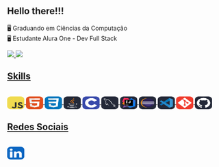 ## Hello there!!!

🖥️ Graduando em Ciências da Computação<br>
🖥️ Estudante Alura One - Dev Full Stack
<div>
  <a href="https://github.com/Medeiros000">
  <img height="150em" src="https://github-readme-stats-sigma-five.vercel.app/api?username=Medeiros000&show_icons=true&theme=dark&include_all_commits=true&count_private=true"/>
  <img height="150em" width"30em" src="https://github-readme-stats-sigma-five.vercel.app/api/top-langs/?username=Medeiros000&layout=compact&langs_count=7&theme=dark"/>
</div>

## Skills    
<div style="display: inline_block"><br>
  <img align="center" alt="Js" height="30" width="40" src="https://github.com/Medeiros000/Medeiros000/blob/main/imagens/JavaScript.svg">
  <img align="center" alt="HTML" height="30" width="40" src="https://github.com/Medeiros000/Medeiros000/blob/main/imagens/HTML.svg">
  <img align="center" alt="CSS" height="30" width="40" src="https://github.com/Medeiros000/Medeiros000/blob/main/imagens/CSS.svg">
  <img align="center" alt="Java" height="30" width="40" src="https://github.com/Medeiros000/Medeiros000/blob/main/imagens/Java-Dark.svg">
  <img align="center" alt="C" height="30" width="40" src="https://github.com/Medeiros000/Medeiros000/blob/main/imagens/C.svg">
  <img align="center" alt="MySQL" height="30" width="40" src="https://github.com/Medeiros000/Medeiros000/blob/main/imagens/MySQL-Dark.svg">
  <img align="center" alt="Idea" height="30" width="40" src="https://github.com/Medeiros000/Medeiros000/blob/main/imagens/Idea-Dark.svg">
  <img align="center" alt="Eclipse" height="30" width="40" src="https://github.com/Medeiros000/Medeiros000/blob/main/imagens/Eclipse-Dark.svg">
  <img align="center" alt="VsCode" height="30" width="40" src="https://github.com/Medeiros000/Medeiros000/blob/main/imagens/VSCode-Dark.svg">
  <img align="center" alt="Git" height="30" width="40" src="https://github.com/Medeiros000/Medeiros000/blob/main/imagens/Git.svg">
  <img align="center" alt="Github" height="30" width="40" src="https://github.com/Medeiros000/Medeiros000/blob/main/imagens/Github-Dark.svg">
  
</div>
    
## Redes Sociais
<div style="display: inline_block"><br>
  <a href="https://www.linkedin.com/in/j%C3%BAnior-medeiros-a58072259/" target="_blank"><img height="30" width="40" src="https://github.com/Medeiros000/Medeiros000/blob/main/imagens/LinkedIn.svg" target="_blank"></a>
</div>
